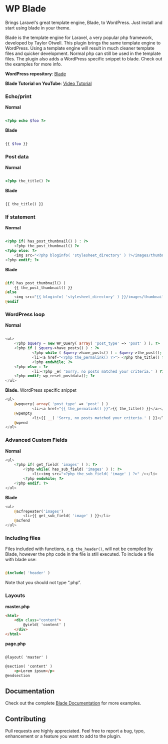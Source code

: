 WP Blade
=======

Brings Laravel's great template engine, Blade, to WordPress. Just install and start using blade in your theme.

Blade is the template engine for Laravel, a very popular php framework, developed by Taylor Otwell. This plugin brings the same template engine to WordPress. Using a template engine will result in much cleaner template files and quicker development. Normal php can still be used in the template files. The plugin also adds a WordPress specific snippet to blade. Check out the examples for more info.

**WordPress repository**:
[Blade](http://wordpress.org/plugins/blade/)

**Blade Tutorial on YouTube**:
[Video Tutorial](http://www.youtube.com/watch?v=H6JJtr0Frcs)

### Echo/print

**Normal**
```php

<?php echo $foo ?>
```

**Blade**
```php

{{ $foo }}
```

### Post data

**Normal**
```php

<?php the_title() ?>
```

**Blade**
```php

{{ the_title() }}
```

### If statement

**Normal**
```php

<?php if( has_post_thumbnail() ) : ?>
    <?php the_post_thumbnail() ?>
<?php else: ?>
    <img src="<?php bloginfo( 'stylesheet_directory' ) ?>/images/thumbnail-default.jpg" />
<?php endif; ?>
```

**Blade**
```php

@if( has_post_thumbnail() )
    {{ the_post_thumbnail() }}
@else
    <img src="{{ bloginfo( 'stylesheet_directory' ) }}/images/thumbnail-default.jpg" />
@endif
```


### WordPress loop
**Normal**
```php

<ul>
	<?php $query = new WP_Query( array( 'post_type' => 'post' ) ); ?>
	<?php if ( $query->have_posts() ) : ?>
	        <?php while ( $query->have_posts() ) : $query->the_post(); ?>
	        <li><a href="<?php the_permalink() ?>"> <?php the_title() ?> </a></li>
	        <?php endwhile; ?>
	<?php else : ?>
	        <li><?php _e( 'Sorry, no posts matched your criteria.' ) ?></li>
	<?php endif; wp_reset_postdata(); ?>
</ul>
```

**Blade.** WordPress specific snippet
```php
<ul>
	@wpquery( array( 'post_type' => 'post' ) )
	        <li><a href="{{ the_permalink() }}">{{ the_title() }}</a></li>
	@wpempty
	        <li>{{ __( 'Sorry, no posts matched your criteria.' ) }}</li>
	@wpend
</ul>
```


### Advanced Custom Fields
**Normal**
```php
<ul>
    <?php if( get_field( 'images' ) ): ?>
        <?php while( has_sub_field( 'images' ) ): ?>
            <li><img src="<?php the_sub_field( 'image' ) ?>" /></li>
        <?php endwhile; ?>
    <?php endif; ?>
</ul>
```

**Blade**
```php
<ul>
    @acfrepeater('images')
        <li>{{ get_sub_field( 'image' ) }}</li>
    @acfend
</ul>
```

### Including files

Files included with functions, e.g. `the_header()`, will not be compiled by Blade, however the php code in the file is still executed. To include a file with blade use:

```php

@include( 'header' )
```

Note that you should not type “.php”.

### Layouts

**master.php**
```html
<html>
    <div class="content">
        @yield( 'content' )
    </div>
</html>
```

**page.php**

```html

@layout( 'master' )

@section( 'content' )
    <p>Lorem ipsum</p>
@endsection
```


## Documentation

Check out the complete [Blade Documentation](http://laravel3.veliovgroup.com/docs/views/templating#blade-template-engine) for more examples.


## Contributing

Pull requests are highly appreciated. Feel free to report a bug, typo, enhancement or a feature you want to add to the plugin.
